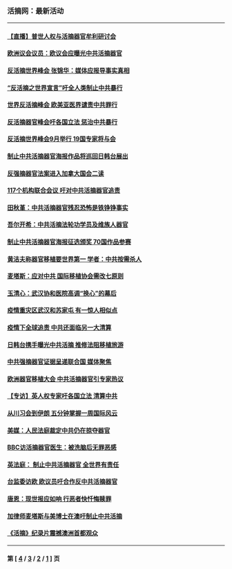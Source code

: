 ### 活摘网：最新活动
---
#### [【直播】普世人权与活摘器官牟利研讨会](../../pages/nf5883/n13425146.md?01060430) 
#### [欧洲议会议员：欧议会应曝光中共活摘器官](../../pages/nf5883/n13336571.md?01060430) 
#### [反活摘世界峰会 张锦华：媒体应报导事实真相](../../pages/nf5883/n13278502.md?01060430) 
#### [“反活摘之世界宣言”吁全人类制止中共暴行](../../pages/nf5883/n13259730.md?01060430) 
#### [世界反活摘峰会 欧美亚医界谴责中共罪行](../../pages/nf5883/n13253550.md?01060430) 
#### [反活摘器官峰会吁各国立法 惩治中共暴行](../../pages/nf5883/n13245052.md?01060430) 
#### [反活摘世界峰会9月举行 19国专家将与会](../../pages/nf5883/n13201492.md?01060430) 
#### [制止中共活摘器官海报作品将巡回日韩台展出](../../pages/nf5883/n13177791.md?01060430) 
#### [反强摘器官法案进入加拿大国会二读](../../pages/nf5883/n13033450.md?01060430) 
#### [117个机构联合会议 吁对中共活摘器官追责](../../pages/nf5883/n12775087.md?01060430) 
#### [田秋堇：中共活摘器官残忍恐怖是铁铮铮事实](../../pages/nf5883/n12702148.md?01060430) 
#### [吾尔开希：中共活摘法轮功学员及维族人器官](../../pages/nf5883/n12693197.md?01060430) 
#### [制止中共活摘器官海报征选颁奖 70国作品参赛](../../pages/nf5883/n12692050.md?01060430) 
#### [黄洁夫称器官移植要世界第一 学者：中共按需杀人](../../pages/nf5883/n12572329.md?01060430) 
#### [麦塔斯：应对中共 国际移植协会需改七原则](../../pages/nf5883/n12514711.md?01060430) 
#### [玉清心：武汉协和医院高调“换心”的幕后](../../pages/nf5883/n12298730.md?01060430) 
#### [疫情重灾区武汉和苏家屯 有一惊人相似点](../../pages/nf5883/n12150824.md?01060430) 
#### [疫情下全球追责 中共还面临另一大清算](../../pages/nf5883/n12070397.md?01060430) 
#### [日韩台携手曝光中共活摘 推修法阻移植旅游](../../pages/nf5883/n11712046.md?01060430) 
#### [中共强摘器官证据呈递联合国 媒体聚焦](../../pages/nf5883/n11546426.md?01060430) 
#### [欧洲器官移植大会 中共活摘器官引专家热议](../../pages/nf5883/n11539095.md?01060430) 
#### [【专访】英人权专家吁各国立法 清算中共](../../pages/nf5883/n11367315.md?01060430) 
#### [从川习会到伊朗 五分钟掌握一周国际风云](../../pages/nf5883/n11338520.md?01060430) 
#### [美媒：人民法庭裁定中共仍在掠夺器官](../../pages/nf5883/n11334897.md?01060430) 
#### [BBC访活摘器官医生：被洗脑后无罪恶感](../../pages/nf5883/n11335935.md?01060430) 
#### [英法庭： 制止中共活摘器官 全世界有责任](../../pages/nf5883/n11330691.md?01060430) 
#### [台监委访欧 欧议员吁合作反中共活摘器官](../../pages/nf5883/n11109190.md?01060430) 
#### [唐恩：现世报应如响 行恶者快忏悔赎罪](../../pages/nf5883/n11104016.md?01060430) 
#### [加律师麦塔斯与美博士在澳吁制止中共活摘](../../pages/nf5883/n10724764.md?01060430) 
#### [《活摘》纪录片震撼澳洲首都观众](../../pages/nf5883/n10722747.md?01060430) 

---
#### 第 [ [4](./4.md?01060430) / [3](./3.md?01060430) / [2](./2.md?01060430) / [1](./1.md?01060430) ] 页
